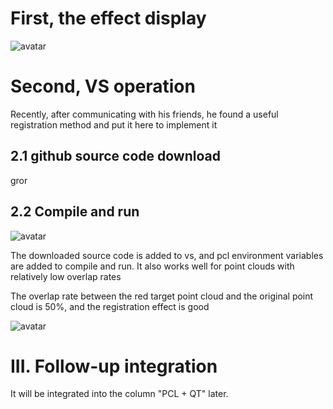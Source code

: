 #  First, the effect display 

 ![avatar]( c93db7a7792f41259cced418d86aeece.gif) 

#  Second, VS operation 

 Recently, after communicating with his friends, he found a useful registration method and put it here to implement it 

##  2.1 github source code download 

 gror 

##  2.2 Compile and run 

 ![avatar]( 1a4fe62864734453b734c3b47f9d8e6c.png) 

 The downloaded source code is added to vs, and pcl environment variables are added to compile and run. It also works well for point clouds with relatively low overlap rates  

 The overlap rate between the red target point cloud and the original point cloud is 50%, and the registration effect is good 

 ![avatar]( 0a27cdcdb9054610bb512fc606d3ffa6.png) 

#  III. Follow-up integration 

 It will be integrated into the column "PCL + QT" later. 


